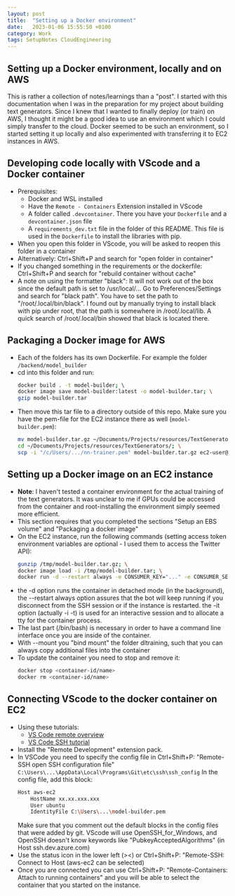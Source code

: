 ```yaml
---
layout: post
title:  "Setting up a Docker environment"
date:   2023-01-06 15:55:50 +0100
category: Work
tags: SetupNotes CloudEngineering
---
```

<!--more-->

## Setting up a Docker environment, locally and on AWS
This is rather a collection of notes/learnings than a "post". I started with this documentation when I was in the preparation for my project about building text generators. Since I knew that I wanted to finally deploy (or train) on AWS, I thought it might be a good idea to use an environment which I could simply transfer to the cloud. Docker seemed to be such an environment, so I started setting it up locally and also experimented with transferring it to EC2 instances in AWS. 

## Developing code locally with VScode and a Docker container
- Prerequisites: 
    - Docker and WSL installed  
    - Have the `Remote - Containers` Extension installed in VScode  
    - A folder called `.devcontainer`. There you have your `Dockerfile` and a `devcontainer.json` file  
    - A `requirements_dev.txt` file in the folder of this README. This file is used in the `Dockerfile` to install the libraries with pip.  
- When you open this folder in VScode, you will be asked to reopen this folder in a container
- Alternatively: Ctrl+Shift+P and search for "open folder in container"
- If you changed something in the requirements or the dockerfile: Ctrl+Shift+P and search for "rebuild container without cache"
- A note on using the formatter "black": It will not work out of the box since the default path is set to /usr/local/...
    Go to Preferences/Settings and search for "black path". You have to set the path to "/root/.local/bin/black". I found out by manually trying to install black with pip under root, that the path is somewhere in /root/.local/lib. A quick search of /root/.local/bin showed that black is located there.


## Packaging a Docker image for AWS
- Each of the folders has its own Dockerfile. For example the folder `/backend/model_builder`
- cd into this folder and run:  
    ```bash
    docker build . -t model-builder; \  
    docker image save model-builder:latest -o model-builder.tar; \
    gzip model-builder.tar  
    ```
- Then move this tar file to a directory outside of this repo. Make sure you have the pem-file for the EC2 instance there as well (`model-builder.pem`):
    ```bash
    mv model-builder.tar.gz ~/Documents/Projects/resources/TextGenerators/; \
    cd ~/Documents/Projects/resources/TextGenerators/; \
    scp -i "/c/Users/.../nn-trainer.pem" model-builder.tar.gz ec2-user@ec2-x-xx-xxx-xx.eu-central-1.compute.amazonaws.com:/dltraining  
    ```


## Setting up a Docker image on an EC2 instance  
- **Note**: I haven't tested a container environment for the actual training of the text generators. It was unclear to me if GPUs could be accessed from the container and root-installing the environment simply seemed more efficient.  
- This section requires that you completed the sections "Setup an EBS volume" and "Packaging a docker image" 
- On the EC2 instance, run the following commands (setting access token environment variables are optional - I used them to access the Twitter API):  
    ```bash
    gunzip /tmp/model-builder.tar.gz; \
    docker image load -i /tmp/model-builder.tar; \
    docker run -d --restart always -e CONSUMER_KEY="..." -e CONSUMER_SECRET="..." -e ACCESS_TOKEN="..." -e ACCESS_TOKEN_SECRET="..." -it --mount type=bind,source="$(pwd)"/dltraining,target=/dltraining --name generator model-builder:latest /bin/bash
    ```
- the -d option runs the container in detached mode (in the background), the --restart always option assures that the bot will keep running if you disconnect from the SSH session or if the instance is restarted. the -it option (actually -i -t) is used for an interactive session and to allocate a tty for the container process.
- The last part (/bin/bash) is necessary in order to have a command line interface once you are inside of the container.
- With --mount you "bind mount" the folder dltraining, such that you can always copy additional files into the container
- To update the container you need to stop and remove it:
    ```bash
    docker stop <container-id/name>
    docker rm <container-id/name>
    ```


## Connecting VScode to the docker container on EC2
- Using these tutorials:  
    - [VS Code remote overview][vscode-remote]  
    - [VS Code SSH tutorial][vscode-ssh]  
- Install the "Remote Development" extension pack.
- In VSCode you need to specify the config file in Ctrl+Shift+P: "Remote-SSH open SSH configuration file"
    `C:\Users\...\AppData\Local\Programs\Git\etc\ssh\ssh_config`
In the config file, add this block:
    ```bash
    Host aws-ec2
        HostName xx.xx.xxx.xxx
        User ubuntu
        IdentityFile C:\Users\...\model-builder.pem
    ```
    Make sure that you comment out the default blocks in the config files that were added by git. VScode will use OpenSSH_for_Windows, and OpenSSH doesn't know keywords like "PubkeyAcceptedAlgorithms" (in Host ssh.dev.azure.com)       
- Use the status icon in the lower left (><) or Ctrl+Shift+P: "Remote-SSH: Connect to Host (aws-ec2 can be selected)
- Once you are connected you can use Ctrl+Shift+P: "Remote-Containers: Attach to running containers" and you will be able to select the container that you started on the instance.


[vscode-remote]: https://code.visualstudio.com/docs/remote/remote-overview
[vscode-ssh]: https://code.visualstudio.com/docs/remote/ssh-tutorial
